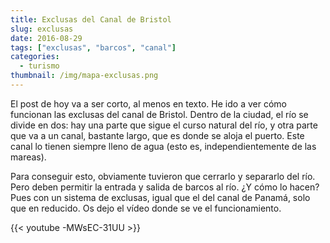 ```yaml
---
title: Exclusas del Canal de Bristol
slug: exclusas
date: 2016-08-29
tags: ["exclusas", "barcos", "canal"]
categories:
  - turismo
thumbnail: /img/mapa-exclusas.png
---
```


El post de hoy va a ser corto, al menos en texto. He ido a ver cómo
funcionan las exclusas del canal de Bristol. Dentro de la ciudad, el
río se divide en dos: hay una parte que sigue el curso natural del
río, y otra parte que va a un canal, bastante largo, que es donde se
aloja el puerto. Este canal lo tienen siempre lleno de agua (esto es,
independientemente de las mareas).

Para conseguir esto, obviamente tuvieron que cerrarlo y separarlo del
río. Pero deben permitir la entrada y salida de barcos al río. ¿Y cómo
lo hacen? Pues con un sistema de exclusas, igual que el del canal de
Panamá, solo que en reducido. Os dejo el vídeo donde se ve el
funcionamiento.

{{< youtube -MWsEC-31UU >}}
